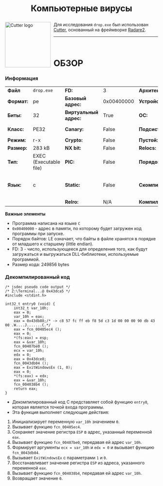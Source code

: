 # <p align="center">Компьютерные вирусы</p>

<img width="150" height="150" align="center" style="float: left; margin: 0 10px 0 0;" alt="Cutter logo" src="https://raw.githubusercontent.com/rizinorg/cutter/dev/src/img/cutter.svg?sanitize=true"> Для исследования `drop.exe` был использован [Cutter](https://cutter.re/), основанный на фреймворке [Radare2](https://www.radare.org/n/radare2.html).



---

<br>

# ОБЗОР
### Информация

| | | | | | |
---|---|---|---|---|---
|**Файл** | `drop.exe` | **FD:** | 3 | **Архитектура:** | x86 |
|**Формат:**|pe|**Базовый адрес:**|0x00400000|**Устройство:**|i386|
|**Биты:**|32|**Виртуальный адрес:**|True|**ОС:**|windows|
|**Класс:**|PE32|**Canary:**|False|**Подсистема:**|Windows GUI|
|**Режим:**|r-x|**Crypto:**|False|**Пустой:**|False|
|**Размер:**|283 kB|**NX bit:**|False|**Relocs:**|False|
|**Тип:**|EXEC (Executable file)|**PIC:**|False|**Порядок байтов:**|LE|
|**Язык:**|c|**Static:**|False|**Скомпилирован:**|Jun 20 06:22:17 1992 UTC+8|
|| |**Relro:**|N/A|**Компилятор:**|Н/Д|

**Важные элементы** 

+ Программа написана на языке `C`
+ `0x00400000` - адрес в памяти, по которому будет загружен код программы при запуске.
+ Порядок байтов: LE означает, что байты в файле хранятся в порядке от младшего к старшему (little endian).
+ FD: 3 - число, использующееся для определения того, как будут загружаться и выгружаться DLL-библиотеки, используемые программой.
+ Размер кода: 249856 bytes

### Декомпилированный код
```assembly
/* jsdec pseudo code output */
/* Z:\Terminal...@ 0x43dca5 */
#include <stdint.h>
 
int32_t entry0 (void) {
    int32_t var_10h;
    eax = 0;
    var_10h = eax;
    eax = 0x43db88;/* -> c8 57 fc ff eb f8 5d c3 1d 00 00 00 90 db 43 00 .W....J.......C.*/
    eax = fcn_00405ec4 ();
    eax = 0;
    *(fs:eax) = esp;
    eax = &var_10h;
    fcn_00407be0 ();
    ecx = var_10h;
    edx = 0;
    eax = 0x43dce8;
    fcn_0043db04 ();
    eax = ExitWindowsEx (1, 0);
    eax = 0;
    *(fs:eax) = edx;
    eax = &var_10h;
    fcn_004038b4 ();
    return eax;
}
```

+ Декомпилированный код C представляет собой функцию `entry0`, которая является точкой входа программы.
+ Эта функция выполняет следующие действия:
1. Инициализирует переменную `var_10h` значением `0`.
2. Вызывает функцию `fcn_00405ec4`.
3. Сохраняет значение регистра `ESP` в адрес, указанный переменной `eax`.
4. Вызывает функцию `fcn_00407be0`, передавая ей адрес `var_10h`.
5. Формирует аргументы `ecx = var_10h` и `edx = 0` и вызывает функцию `fcn_0043db04`.
6. Вызывает `ExitWindowsEx` с параметрами `1` и `0`.
7. Восстанавливает значение регистра `ESP` из адреса, указанного переменной `eax`.
8. Вызывает функцию `fcn_004038b4`, передавая ей адрес `var_10h`.
9. Возвращает значение `0`.

